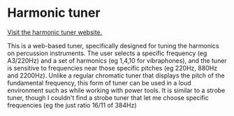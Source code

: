 # Harmonic tuner

[Visit the harmonic tuner website.](https://music.amospheric.com/tuner)

This is a web-based tuner, specifically designed for tuning the harmonics on percussion instruments. The user selects a specific frequency (eg A3/220Hz) and a set of harmonics (eg 1,4,10 for vibraphones), and the tuner is sensitive to frequencies near those specific pitches (eg 220Hz, 880Hz and 2200Hz). Unlike a regular chromatic tuner that displays the pitch of the fundamental frequency, this form of tuner can be used in a loud environment such as while working with power tools. It is similar to a strobe tuner, though I couldn't find a strobe tuner that let me choose specific frequencies (eg the just ratio 16/11 of 384Hz)

